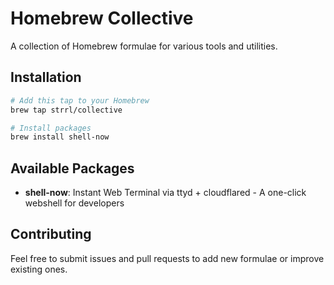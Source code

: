 # Homebrew Collective

A collection of Homebrew formulae for various tools and utilities.

## Installation

```bash
# Add this tap to your Homebrew
brew tap strrl/collective

# Install packages
brew install shell-now
```

## Available Packages

- **shell-now**: Instant Web Terminal via ttyd + cloudflared - A one-click webshell for developers

## Contributing

Feel free to submit issues and pull requests to add new formulae or improve existing ones.